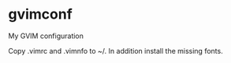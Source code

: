 gvimconf
========

My GVIM configuration

Copy .vimrc and .vimnfo to ~/. 
In addition install the missing fonts. 
